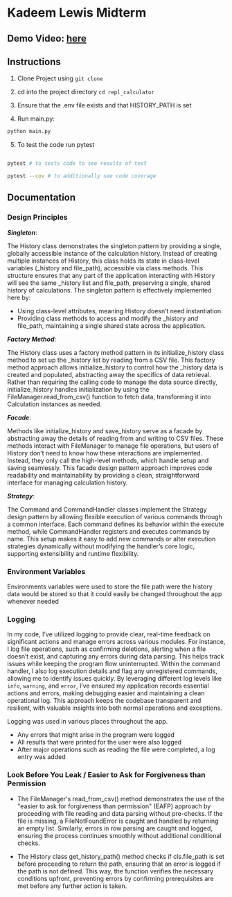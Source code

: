 # Kadeem Lewis Midterm

## Demo Video: [here]()


## Instructions

1. Clone Project using ```git clone```

2. cd into the project directory ```cd repl_calculator```

3. Ensure that the .env file exists and that HISTORY_PATH is set

4. Run main.py:
```bash
python main.py
```
5. To test the code run pytest

```bash

pytest # to tests code to see results of test

pytest --cov # to additionally see code coverage
```

## Documentation

### Design Principles

***Singleton***:

The History class demonstrates the singleton pattern by providing a single, globally accessible instance of the calculation history. Instead of creating multiple instances of History, this class holds its state in class-level variables (_history and file_path), accessible via class methods. This structure ensures that any part of the application interacting with History will see the same _history list and file_path, preserving a single, shared history of calculations. The singleton pattern is effectively implemented here by:

- Using class-level attributes, meaning History doesn’t need instantiation.
- Providing class methods to access and modify the _history and file_path, maintaining a single shared state across the application.

***Factory Method***:

The History class uses a factory method pattern in its initialize_history class method to set up the _history list by reading from a CSV file. This factory method approach allows initialize_history to control how the _history data is created and populated, abstracting away the specifics of data retrieval. Rather than requiring the calling code to manage the data source directly, initialize_history handles initialization by using the FileManager.read_from_csv() function to fetch data, transforming it into Calculation instances as needed.


***Facade***:

Methods like initialize_history and save_history serve as a facade by abstracting away the details of reading from and writing to CSV files. These methods interact with FileManager to manage file operations, but users of History don’t need to know how these interactions are implemented. Instead, they only call the high-level methods, which handle setup and saving seamlessly. This facade design pattern approach improves code readability and maintainability by providing a clean, straightforward interface for managing calculation history.


***Strategy***:

The Command and CommandHandler classes implement the Strategy design pattern by allowing flexible execution of various commands through a common interface. Each command defines its behavior within the execute method, while CommandHandler registers and executes commands by name. This setup makes it easy to add new commands or alter execution strategies dynamically without modifying the handler’s core logic, supporting extensibility and runtime flexibility.


### Environment Variables

Environments variables were used to store the file path were the history data would be stored so that it could easily be changed throughout the app whenever needed


### Logging

In my code, I’ve utilized logging to provide clear, real-time feedback on significant actions and manage errors across various modules. For instance, I log file operations, such as confirming deletions, alerting when a file doesn’t exist, and capturing any errors during data parsing. This helps track issues while keeping the program flow uninterrupted. Within the command handler, I also log execution details and flag any unregistered commands, allowing me to identify issues quickly. By leveraging different log levels like `info`, `warning`, and `error`, I’ve ensured my application records essential actions and errors, making debugging easier and maintaining a clean operational log. This approach keeps the codebase transparent and resilient, with valuable insights into both normal operations and exceptions.

Logging was used in various places throughout the app. 
- Any errors that might arise in the program were logged
- All results that were printed for the user were also logged
- After major operations such as reading the file were completed, a log entry was added

### Look Before You Leak / Easier to Ask for Forgiveness than Permission

- The FileManager's read_from_csv() method demonstrates the use of the "easier to ask for forgiveness than permission" (EAFP) approach by proceeding with file reading and data parsing without pre-checks. If the file is missing, a FileNotFoundError is caught and handled by returning an empty list. Similarly, errors in row parsing are caught and logged, ensuring the process continues smoothly without additional conditional checks.

-  The History class get_history_path() method checks if cls.file_path is set before proceeding to return the path, ensuring that an error is logged if the path is not defined. This way, the function verifies the necessary conditions upfront, preventing errors by confirming prerequisites are met before any further action is taken.